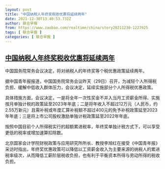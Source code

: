 ```yaml
---
layout: post
title: "中国纳税人年终奖税收优惠将延续两年"
date: 2021-12-30T13:40:53.732Z
author: 联合早报
from: https://www.zaobao.com/realtime/china/story20211230-1227925
tags: [ 联合早报 ]
categories: [ 联合早报 ]
---
```

<!--1640887620000-->
[中国纳税人年终奖税收优惠将延续两年](https://www.zaobao.com/realtime/china/story20211230-1227925)
------

<div>
<p>中国国务院常务会议决定，将对纳税人的年终奖等个税优惠政策延续两年。</p><p>据中国青年报报道，中国国务院常务会议昨天（29日）召开，为减轻个人所得税负担、缓解中低收入群体压力，会议决定，延续实施部分个人所得税优惠政策。</p><p>具体措施方面，会议决定，一是将全年一次性奖金不并入当月工资薪金所得、实施按月单独计税的政策延至2023年年底；二是将年收入不超过12万元（人民币，约2.55万新元）且需补税或年度汇算补税额不超过400元的免予补税政策延至2023年年底；三是将上市公司股权激励单独计税政策延至2022年年底。</p><section id="imu"><div id="dfp-ad-imu1">        </div></section><p>按照中国目前个人所得税实行的超额累进税率，年终奖单独计税方式下，可以享受更低的税率或增加速算扣除数。</p><p>北京国家会计学院财税政策与应用研究所所长、教授李旭红在接受《中国青年报》采访时指出，年终奖优惠政策可以降低以工资薪金收入为主要来源的纳税人的累进税率级次，从而降低工薪阶层税收负担，也有利于平衡资本所得与劳动所得的税收负担。</p>      <div class="cx_paywall_placeholder" id="sph_cdp_40"></div>
</div>
